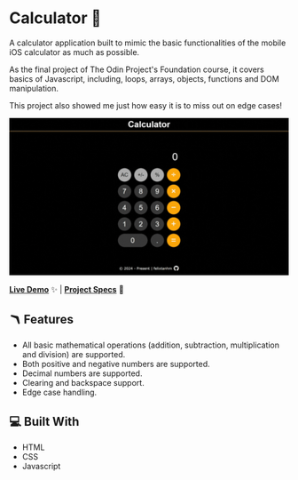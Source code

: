 # Calculator 🔢

A calculator application built to mimic the basic functionalities of the mobile iOS calculator as much as possible.

As the final project of The Odin Project's Foundation course, it covers basics of Javascript, including, loops, arrays, objects, functions and DOM manipulation.

This project also showed me just how easy it is to miss out on edge cases!

![GIF Recording of Calculator](./assets/calculator.gif)

[**Live Demo**](https://felixtanhm.github.io/my-odin-projects/foundations/05-calculator-[FINAL]/) ✨ |
[**Project Specs**](https://www.theodinproject.com/lessons/foundations-calculator) 📝

## 🪃 Features

- All basic mathematical operations (addition, subtraction, multiplication and division) are supported.
- Both positive and negative numbers are supported.
- Decimal numbers are supported.
- Clearing and backspace support.
- Edge case handling.

## 💻 Built With

- HTML
- CSS
- Javascript
